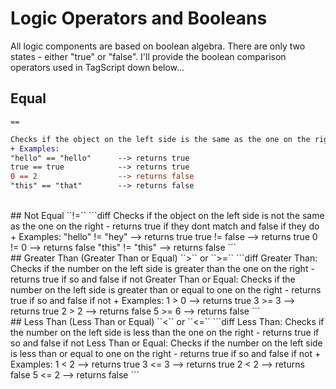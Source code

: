 # Logic Operators and Booleans

All logic components are based on boolean algebra. There are only two states - either "true" or "false". I'll provide the boolean comparison operators used in TagScript down below...

## Equal
``==``
```diff
Checks if the object on the left side is the same as the one on the right - returns true if they match and false if not
+ Examples:
"hello" == "hello"      --> returns true
true == true            --> returns true
0 == 2                  --> returns false
"this" == "that"        --> returns false
```
<br>
## Not Equal
``!=``
```diff
Checks if the object on the left side is not the same as the one on the right - returns true if they dont match and false if they do
+ Examples:
"hello" != "hey"        --> returns true
true != false           --> returns true
0 != 0                  --> returns false
"this" != "this"        --> returns false
```
<br>
## Greater Than (Greater Than or Equal)
``>`` or ``>=``
```diff
Greater Than: Checks if the number on the left side is greater than the one on the right - returns true if so and false if not
Greater Than or Equal: Checks if the number on the left side is greater than or equal to one on the right - returns true if so and false if not
+ Examples:
1 > 0                   --> returns true
3 >= 3                  --> returns true
2 > 2                   --> returns false
5 >= 6                  --> returns false
```
<br>
## Less Than (Less Than or Equal)
``<`` or ``<=``
```diff
Less Than: Checks if the number on the left side is less than the one on the right - returns true if so and false if not
Less Than or Equal: Checks if the number on the left side is less than or equal to one on the right - returns true if so and false if not
+ Examples:
1 < 2                   --> returns true
3 <= 3                  --> returns true
2 < 2                   --> returns false
5 <= 2                  --> returns false
```